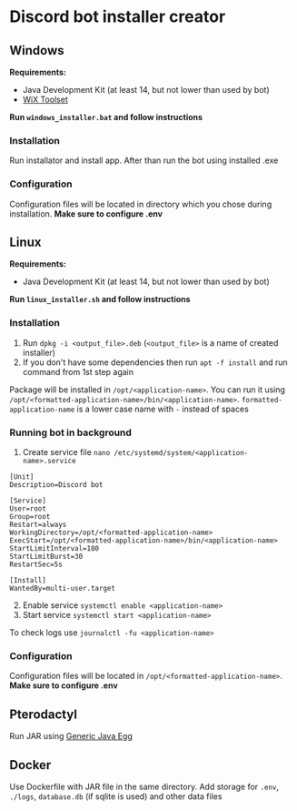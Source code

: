 # Discord bot installer creator

## Windows

**Requirements:**

-   Java Development Kit (at least 14, but not lower than used by bot)
-   [WiX Toolset](https://github.com/wixtoolset/wix3/releases)

**Run `windows_installer.bat` and follow instructions**

### Installation

Run installator and install app. After than run the bot using installed .exe

### Configuration

Configuration files will be located in directory which you chose during installation. **Make sure to configure .env**

## Linux

**Requirements:**

-   Java Development Kit (at least 14, but not lower than used by bot)

**Run `linux_installer.sh` and follow instructions**

### Installation

1. Run `dpkg -i <output_file>.deb` (`<output_file>` is a name of created installer)
2. If you don't have some dependencies then run `apt -f install` and run command from 1st step again

Package will be installed in `/opt/<application-name>`. You can run it using `/opt/<formatted-application-name>/bin/<application-name>`. `formatted-application-name` is a lower case name with `-` instead of spaces

### Running bot in background

1. Create service file `nano /etc/systemd/system/<application-name>.service`

```
[Unit]
Description=Discord bot

[Service]
User=root
Group=root
Restart=always
WorkingDirectory=/opt/<formatted-application-name>
ExecStart=/opt/<formatted-application-name>/bin/<application-name>
StartLimitInterval=180
StartLimitBurst=30
RestartSec=5s

[Install]
WantedBy=multi-user.target
```

2. Enable service `systemctl enable <application-name>`
3. Start service `systemctl start <application-name>`

To check logs use `journalctl -fu <application-name>`

### Configuration

Configuration files will be located in `/opt/<formatted-application-name>`. **Make sure to configure .env**

## Pterodactyl

Run JAR using [Generic Java Egg](https://github.com/pelican-eggs/eggs/blob/master/generic/java/egg-java.json)

## Docker

Use Dockerfile with JAR file in the same directory. Add storage for `.env`, `./logs`, `database.db` (if sqlite is used) and other data files
